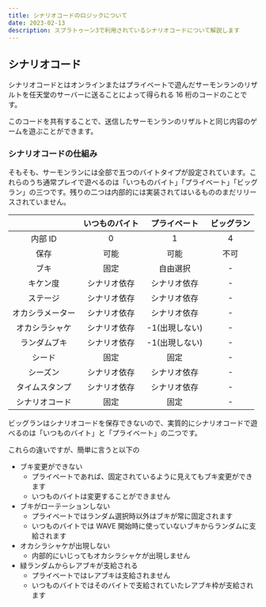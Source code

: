 ```yaml
---
title: シナリオコードのロジックについて
date: 2023-02-13
description: スプラトゥーン3で利用されているシナリオコードについて解説します
---
```


## シナリオコード

シナリオコードとはオンラインまたはプライベートで遊んだサーモンランのリザルトを任天堂のサーバーに送ることによって得られる 16 桁のコードのことです。

このコードを共有することで、送信したサーモンランのリザルトと同じ内容のゲームを遊ぶことができます。

### シナリオコードの仕組み

そもそも、サーモンランには全部で五つのバイトタイプが設定されています。これらのうち通常プレイで遊べるのは「いつものバイト」「プライベート」「ビッグラン」の三つです。残りの二つは内部的には実装されてはいるもののまだリリースされていません。

|                  | いつものバイト |  プライベート  | ビッグラン |
| :--------------: | :------------: | :------------: | :--------: |
|     内部 ID      |       0        |       1        |     4      |
|       保存       |      可能      |      可能      |    不可    |
|       ブキ       |      固定      |    自由選択    |     -      |
|     キケン度     |  シナリオ依存  |  シナリオ依存  |     -      |
|     ステージ     |  シナリオ依存  |  シナリオ依存  |     -      |
| オカシラメーター |  シナリオ依存  |  シナリオ依存  |     -      |
|  オカシラシャケ  |  シナリオ依存  | -1(出現しない) |     -      |
|   ランダムブキ   |  シナリオ依存  | -1(出現しない) |     -      |
|      シード      |      固定      |      固定      |     -      |
|     シーズン     |  シナリオ依存  |  シナリオ依存  |     -      |
|  タイムスタンプ  |  シナリオ依存  |  シナリオ依存  |     -      |
|  シナリオコード  |      固定      |      固定      |     -      |

ビッグランはシナリオコードを保存できないので、実質的にシナリオコードで遊べるのは「いつものバイト」と「プライベート」の二つです。

これらの違いですが、簡単に言うと以下の

- ブキ変更ができない
  - プライベートであれば、固定されているように見えてもブキ変更ができます
  - いつものバイトは変更することができません
- ブキがローテーションしない
  - プライベートではランダム選択時以外はブキが常に固定されます
  - いつものバイトでは WAVE 開始時に使っていないブキからランダムに支給されます
- オカシラシャケが出現しない
  - 内部的にいじってもオカシラシャケが出現しません
- 緑ランダムからレアブキが支給される
  - プライベートではレアブキは支給されません
  - いつものバイトではそのバイトで支給されていたレアブキ枠が支給されます
